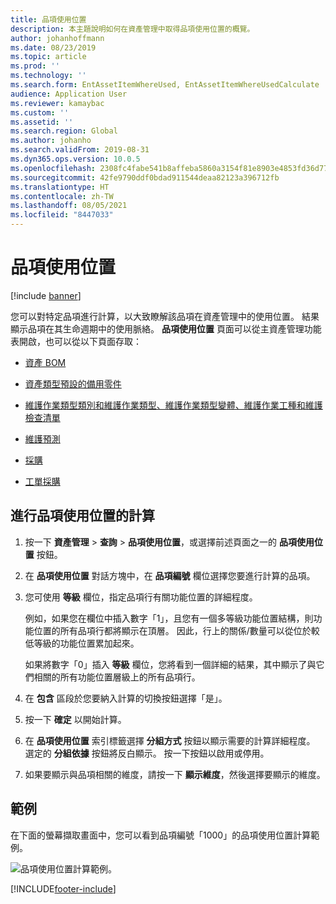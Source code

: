 ```yaml
---
title: 品項使用位置
description: 本主題說明如何在資產管理中取得品項使用位置的概覽。
author: johanhoffmann
ms.date: 08/23/2019
ms.topic: article
ms.prod: ''
ms.technology: ''
ms.search.form: EntAssetItemWhereUsed, EntAssetItemWhereUsedCalculate
audience: Application User
ms.reviewer: kamaybac
ms.custom: ''
ms.assetid: ''
ms.search.region: Global
ms.author: johanho
ms.search.validFrom: 2019-08-31
ms.dyn365.ops.version: 10.0.5
ms.openlocfilehash: 2308fc4fabe541b8affeba5860a3154f81e8903e4853fd36d777f15a503d9dd8
ms.sourcegitcommit: 42fe9790ddf0bdad911544deaa82123a396712fb
ms.translationtype: HT
ms.contentlocale: zh-TW
ms.lasthandoff: 08/05/2021
ms.locfileid: "8447033"
---
```

# <a name="item-where-used"></a>品項使用位置

[!include [banner](../../includes/banner.md)]

 

您可以對特定品項進行計算，以大致瞭解該品項在資產管理中的使用位置。 結果顯示品項在其生命週期中的使用脈絡。 **品項使用位置** 頁面可以從主資產管理功能表開啟，也可以從以下頁面存取：

- [資產 BOM](../objects/object-BOM.md)

- [資產類型預設的備用零件](../setup-for-objects/object-types.md#spare-parts-on-the-asset-type-setup)

- [維護作業類型類別和維護作業類型、維護作業類型變體、維護作業工種和維護檢查清單](../setup-for-work-orders/job-groups-and-job-types-variants-trades-and-checklists.md)

- [維護預測](../work-orders/maintenance-forecasts.md)

- [採購](../work-orders/procurement.md)

- [工單採購](../work-orders/procurement.md)

## <a name="make-an-item-where-used-calculation"></a>進行品項使用位置的計算

1. 按一下 **資產管理** > **查詢** > **品項使用位置**，或選擇前述頁面之一的 **品項使用位置** 按鈕。

2. 在 **品項使用位置** 對話方塊中，在 **品項編號** 欄位選擇您要進行計算的品項。

3. 您可使用 **等級** 欄位，指定品項行有關功能位置的詳細程度。 

    例如，如果您在欄位中插入數字「1」，且您有一個多等級功能位置結構，則功能位置的所有品項行都將顯示在頂層。 因此，行上的關係/數量可以從位於較低等級的功能位置累加起來。 
    
    如果將數字「0」插入 **等級** 欄位，您將看到一個詳細的結果，其中顯示了與它們相關的所有功能位置層級上的所有品項行。

4. 在 **包含** 區段於您要納入計算的切換按鈕選擇「是」。

5. 按一下 **確定** 以開始計算。

6. 在 **品項使用位置** 索引標籤選擇 **分組方式** 按鈕以顯示需要的計算詳細程度。 選定的 **分組依據** 按鈕將反白顯示。 按一下按鈕以啟用或停用。

7. 如果要顯示與品項相關的維度，請按一下 **顯示維度**，然後選擇要顯示的維度。

## <a name="example"></a>範例

在下面的螢幕擷取畫面中，您可以看到品項編號「1000」的品項使用位置計算範例。

![品項使用位置計算範例。](media/12-controlling-and-reporting.png)



[!INCLUDE[footer-include](../../../includes/footer-banner.md)]